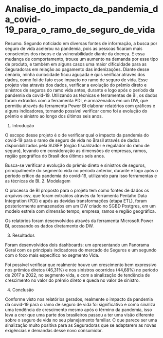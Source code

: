 # Analise_do_impacto_da_pandemia_da_covid-19_para_o_ramo_de_seguro_de_vida

Resumo. Segundo noticiado em diversas fontes de informação, a busca por seguro de vida acelerou na pandemia, pois as pessoas ficaram mais conscientes dos riscos e da vulnerabilidade diante da doença. E essa mudança de comportamento, trouxe um aumento na demanda por esse tipo de produto, e também em alguns casos uma maior dificuldade para as Seguradoras em relação ao pagamento das indenizações.
Diante desse cenário, minha curiosidade ficou aguçada e quis verificar através dos dados, como foi de fato esse impacto no ramo de seguro de vida.
Esse projeto visa através dos dados, verificar a evolução do prêmio direto e sinistros de seguros do ramo vida antes, durante e logo após o período da pandemia da covid-19.
Utilizando as técnicas e ferramentas de BI, os dados foram extraídos com a ferramenta PDI, e armazenados em um DW, que permitiu através da ferramenta Power BI elaborar relatórios com gráficos e alguns indicadores, tornando possível verificar como foi a evolução do prêmio e sinistro ao longo dos últimos seis anos.
 
1.	Introdução

O escopo desse projeto é o de verificar qual o impacto da pandemia do covid-19 para o ramo de seguro de vida no Brasil através de dados disponibilizados pela SUSEP (órgão fiscalizador e regulador do ramo de seguro), levando em consideração as dimensões de empresas, ramos, região geográfica do Brasil dos últimos seis anos.

Busca-se verificar a evolução do prêmio direto e sinistros de seguros, principalmente do segmento vida no período anterior, durante e logo após o período crítico da pandemia do covid-19, utilizando para isso ferramentas e as técnicas de BI.
2.	Modelagem

O processo de BI proposto para o projeto tem como fontes de dados os arquivos csv, que foram extraídos através da ferramenta Pentaho Data Integration (PDI) e após as devidas transformações (etapa ETL), foram posteriormente armazenados em um DW criado no SGBD Postgres, em um modelo estrela com dimensão tempo, empresa, ramos e região geográfica.

Os relatórios foram desenvolvidos através da ferramenta Microsoft Power BI, acessando os dados diretamente do DW.

3.	Resultados

Foram desenvolvidos dois dashboards: um apresentando um Panorama Geral com os principais indicadores do mercado de Seguros e um segundo com o foco mais específico no segmento Vida.

Foi possível verificar que realmente houve um crescimento bem expressivo nos prêmios diretos (46,31%) e nos sinistros ocorridos (44,68%) no período de 2017 a 2022, no segmento vida, e com a sinalização de tendência de crescimento no valor do prêmio direto e queda no valor de sinistro.

4.	Conclusão

Conforme visto nos relatórios gerados, realmente o impacto da pandemia da covid-19 para o ramo de seguro de vida foi significativo e como sinaliza uma tendência de crescimento mesmo após o término da pandemia, isso leva a crer que uma parte dos brasileiros passou a ter uma visão diferente sobre o seguro de vida no seu planejamento familiar. O que parece ser uma sinalização muito positiva para as Seguradoras que se adaptarem as novas exigências e demandas desse novo consumidor.
